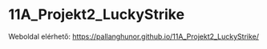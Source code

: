 # 11A_Projekt2_LuckyStrike

Weboldal elérhető: https://pallanghunor.github.io/11A_Projekt2_LuckyStrike/
